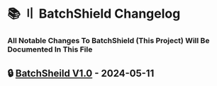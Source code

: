 # 📚 〢 BatchShield Changelog

### All Notable Changes To BatchShield (This Project) Will Be Documented In This File

## 🔒 [BatchSheild V1.0](https://github.com/DevBubba/BatchShield/releases/tag/V1.0) - 2024-05-11
